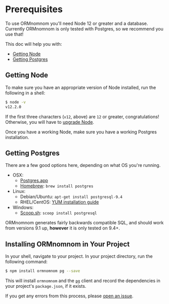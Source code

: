# Prerequisites

To use ORMnomnom you'll need Node 12 or greater and a database. Currently
ORMnomnom is only tested with Postgres, so we recommend you use that!

This doc will help you with:

- [Getting Node](#getting-node)
- [Getting Postgres](#getting-postgres)

## Getting Node

To make sure you have an appropriate version of Node installed, run the
following in a shell:

```bash
$ node -v
v12.2.0
```

If the first three characters (`v12`, above) are `12` or greater, congratulations!
Otherwise, you will have to [upgrade Node](https://nodejs.org/).

Once you have a working Node, make sure you have a working Postgres installation.

## Getting Postgres

There are a few good options here, depending on what OS you're running.

* OSX:
  * [Postgres.app](http://postgresapp.com/)
  * [Homebrew](http://brew.sh/): `brew install postgres`
* Linux:
  * Debian/Ubuntu: `apt-get install postgresql-9.4`
  * RHEL/CentOS: [YUM installation guide](https://wiki.postgresql.org/wiki/YUM_Installation)
* Windows:
  * [Scoop.sh](http://scoop.sh/): `scoop install postgresql`

ORMnomnom generates fairly backwards compatible SQL, and should work from
versions 9.1 up, **however** it is only tested on 9.4+.

## Installing ORMnomnom in Your Project

In your shell, navigate to your project. In your project directory, run the
following command:

```bash
$ npm install ormnomnom pg --save
```

This will install `ormnomnom` and the [`pg`](https://npmjs.org/package/pg)
client and record the dependencies in your project's `package.json`, if it
exists.

If you get any errors from this process, please [open an
issue](https://github.com/chrisdickinson/ormnomnom/issues/new).
